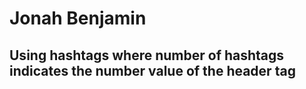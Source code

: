 # Jonah Benjamin
## Using hashtags where number of hashtags indicates the number value of the header tag
